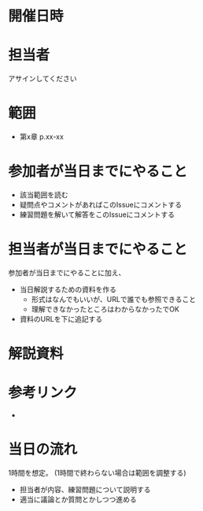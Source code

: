 # 開催日時


# 担当者
アサインしてください

# 範囲
* 第x章 p.xx-xx

# 参加者が当日までにやること
* 該当範囲を読む
* 疑問点やコメントがあればこのIssueにコメントする
* 練習問題を解いて解答をこのIssueにコメントする

# 担当者が当日までにやること
参加者が当日までにやることに加え、

* 当日解説するための資料を作る
  * 形式はなんでもいいが、URLで誰でも参照できること
  * 理解できなかったところはわからなかったでOK
* 資料のURLを下に追記する

# 解説資料


# 参考リンク
*

# 当日の流れ
1時間を想定。
(1時間で終わらない場合は範囲を調整する)

* 担当者が内容、練習問題について説明する
* 適当に議論とか質問とかしつつ進める
